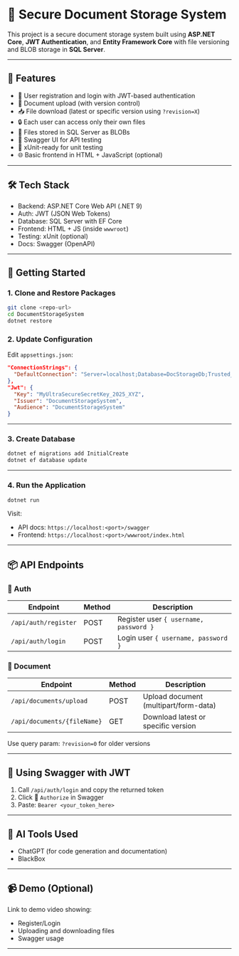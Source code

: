 # 📄 Secure Document Storage System

This project is a secure document storage system built using **ASP.NET Core**, **JWT Authentication**, and **Entity Framework Core** with file versioning and BLOB storage in **SQL Server**.

---

## 🧩 Features

- 🔐 User registration and login with JWT-based authentication
- 📁 Document upload (with version control)
- 📥 File download (latest or specific version using `?revision=X`)
- 🔒 Each user can access only their own files
- 💾 Files stored in SQL Server as BLOBs
- 🔬 Swagger UI for API testing
- 🧪 xUnit-ready for unit testing
- 🌐 Basic frontend in HTML + JavaScript (optional)

---

## 🛠 Tech Stack

- Backend: ASP.NET Core Web API (.NET 9)
- Auth: JWT (JSON Web Tokens)
- Database: SQL Server with EF Core
- Frontend: HTML + JS (inside `wwwroot`)
- Testing: xUnit (optional)
- Docs: Swagger (OpenAPI)

---

## 🚀 Getting Started

### 1. Clone and Restore Packages

```bash
git clone <repo-url>
cd DocumentStorageSystem
dotnet restore
```

### 2. Update Configuration

Edit `appsettings.json`:

```json
"ConnectionStrings": {
  "DefaultConnection": "Server=localhost;Database=DocStorageDb;Trusted_Connection=True;TrustServerCertificate=True;"
},
"Jwt": {
  "Key": "MyUltraSecureSecretKey_2025_XYZ",
  "Issuer": "DocumentStorageSystem",
  "Audience": "DocumentStorageSystem"
}
```

---

### 3. Create Database

```bash
dotnet ef migrations add InitialCreate
dotnet ef database update
```

---

### 4. Run the Application

```bash
dotnet run
```

Visit:
- API docs: `https://localhost:<port>/swagger`
- Frontend: `https://localhost:<port>/wwwroot/index.html`

---

## 📦 API Endpoints

### 🔐 Auth
| Endpoint | Method | Description |
|----------|--------|-------------|
| `/api/auth/register` | POST | Register user `{ username, password }` |
| `/api/auth/login` | POST | Login user `{ username, password }` |

### 📁 Document
| Endpoint | Method | Description |
|----------|--------|-------------|
| `/api/documents/upload` | POST | Upload document (multipart/form-data) |
| `/api/documents/{fileName}` | GET | Download latest or specific version |

Use query param: `?revision=0` for older versions

---

## 🔑 Using Swagger with JWT

1. Call `/api/auth/login` and copy the returned token
2. Click 🔐 `Authorize` in Swagger
3. Paste: `Bearer <your_token_here>`

---

## 🧠 AI Tools Used

- ChatGPT (for code generation and documentation)
- BlackBox

---

## 📹 Demo (Optional)

Link to demo video showing:
- Register/Login
- Uploading and downloading files
- Swagger usage

---

